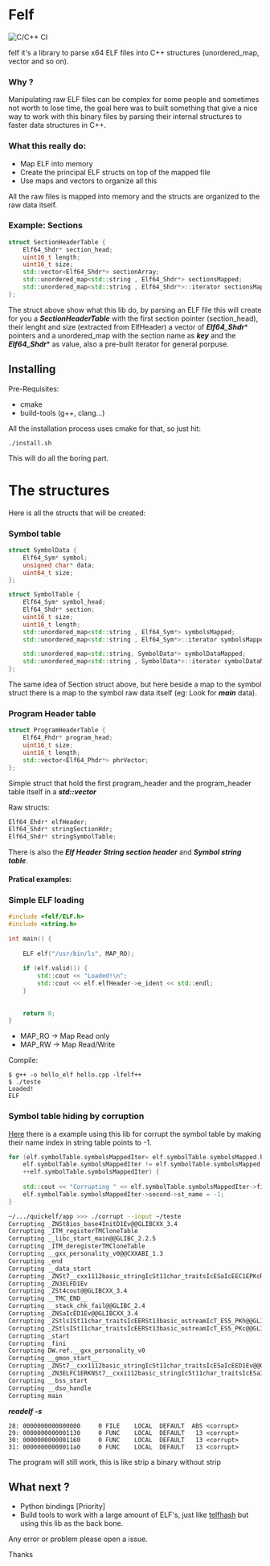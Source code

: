 # Felf
![C/C++ CI](https://github.com/AandersonL/quickelf/workflows/C/C++%20CI/badge.svg?branch=master)

felf it's a library to parse x64 ELF files into C++ structures (unordered_map, vector and so on). 

### Why ?

Manipulating raw ELF files can be complex for some people and sometimes not worth to lose time, the goal here was to built something that give a nice way to work with this binary files by parsing their internal structures to faster data structures in C++.


### What this really do:

* Map ELF into memory
* Create the principal ELF structs on top of the mapped file
* Use maps and vectors to organize all this

All the raw files is mapped into memory and the structs are organized to the raw data itself.


### Example: Sections



```cpp
struct SectionHeaderTable {
	Elf64_Shdr* section_head;
	uint16_t length;
	uint16_t size;
	std::vector<Elf64_Shdr*> sectionArray;
	std::unordered_map<std::string , Elf64_Shdr*> sectionsMapped;
	std::unordered_map<std::string , Elf64_Shdr*>::iterator sectionsMappedIter;
};
```
The struct above show what this lib do, by parsing an ELF file this will create for you a ***SectionHeaderTable*** with the first section pointer (section_head), their lenght and size (extracted from ElfHeader) a vector of ***Elf64_Shdr**** pointers and a unordered_map with the section name as ***key*** and the ***Elf64_Shdr**** as value, also a pre-built iterator for general porpuse.


## Installing

Pre-Requisites:
* cmake
* build-tools (g++, clang...)

All the installation process uses cmake for that, so just hit:
```
./install.sh
```

This will do all the boring part.


# The structures

Here is all the structs that will be created:


### Symbol table

```cpp
struct SymbolData {
	Elf64_Sym* symbol;
	unsigned char* data;
	uint64_t size;
};

struct SymbolTable {
	Elf64_Sym* symbol_head;
	Elf64_Shdr* section;
	uint16_t size;
	uint16_t length;
	std::unordered_map<std::string , Elf64_Sym*> symbolsMapped;
	std::unordered_map<std::string , Elf64_Sym*>::iterator symbolsMappedIter;

	std::unordered_map<std::string, SymbolData*> symbolDataMapped;
	std::unordered_map<std::string , SymbolData*>::iterator symbolDataMappedIter;
};
```

The same idea of Section struct above, but here beside a map to the symbol struct there is a map to the symbol raw data itself (eg: Look for ***main*** data).


### Program Header table

```cpp
struct ProgramHeaderTable {
	Elf64_Phdr* program_head;
	uint16_t size;
	uint16_t length;
	std::vector<Elf64_Phdr*> phrVector;
};
```

Simple struct that hold the first program_header and the program_header table itself in a ***std::vector***


Raw structs:
```cpp
Elf64_Ehdr* elfHeader;
Elf64_Shdr* stringSectionHdr;
Elf64_Shdr* stringSymbolTable;
```

There is also the ***Elf Header*** ***String section header***  and ***Symbol string table***.



#### Pratical examples:

### Simple ELF loading

```cpp
#include <felf/ELF.h>
#include <string.h>

int main() {
	
	ELF elf("/usr/bin/ls", MAP_RO);
	
	if (elf.valid()) {	
		std::cout << "Loaded!\n";	
		std::cout << elf.elfHeader->e_ident << std::endl;	
	}
		
	
	return 0;
}
```
* MAP_RO -> Map Read only
* MAP_RW -> Map Read/Write

Compile:
```
$ g++ -o hello_elf hello.cpp -lfelf++
$ ./teste
Loaded!
ELF
```


### Symbol table hiding by corruption
[Here](app/corrupt_example.cpp) there is a example using this lib for corrupt the symbol table by making their name index in string table points to -1.

```cpp
for (elf.symbolTable.symbolsMappedIter= elf.symbolTable.symbolsMapped.begin(); 
    elf.symbolTable.symbolsMappedIter != elf.symbolTable.symbolsMapped.end(); 
    ++elf.symbolTable.symbolsMappedIter) {
    
    std::cout << "Corrupting " << elf.symbolTable.symbolsMappedIter->first << std::endl;
    elf.symbolTable.symbolsMappedIter->second->st_name = -1;
}
```
```sh
~/.../quickelf/app >>> ./corrupt --input ~/teste                   
Corrupting _ZNSt8ios_base4InitD1Ev@@GLIBCXX_3.4
Corrupting _ITM_registerTMCloneTable
Corrupting __libc_start_main@@GLIBC_2.2.5
Corrupting _ITM_deregisterTMCloneTable
Corrupting __gxx_personality_v0@@CXXABI_1.3
Corrupting _end
Corrupting __data_start
Corrupting _ZNSt7__cxx1112basic_stringIcSt11char_traitsIcESaIcEEC1EPKcRKS3_@@GLIBCXX_3.4.21
Corrupting _ZN3ELFD1Ev
Corrupting _ZSt4cout@@GLIBCXX_3.4
Corrupting __TMC_END__
Corrupting __stack_chk_fail@@GLIBC_2.4
Corrupting _ZNSaIcED1Ev@@GLIBCXX_3.4
Corrupting _ZStlsISt11char_traitsIcEERSt13basic_ostreamIcT_ES5_PKh@@GLIBCXX_3.4
Corrupting _ZStlsISt11char_traitsIcEERSt13basic_ostreamIcT_ES5_PKc@@GLIBCXX_3.4
Corrupting _start
Corrupting _fini
Corrupting DW.ref.__gxx_personality_v0
Corrupting __gmon_start__
Corrupting _ZNSt7__cxx1112basic_stringIcSt11char_traitsIcESaIcEED1Ev@@GLIBCXX_3.4.21
Corrupting _ZN3ELFC1ERKNSt7__cxx1112basic_stringIcSt11char_traitsIcESaIcEEEi
Corrupting __bss_start
Corrupting __dso_handle
Corrupting main
```


***readelf -s <file>***
```
28: 0000000000000000     0 FILE    LOCAL  DEFAULT  ABS <corrupt>
29: 0000000000001130     0 FUNC    LOCAL  DEFAULT   13 <corrupt>
30: 0000000000001160     0 FUNC    LOCAL  DEFAULT   13 <corrupt>
31: 00000000000011a0     0 FUNC    LOCAL  DEFAULT   13 <corrupt>
```

The program will still work, this is like strip a binary without strip



## What next ?
* Python bindings [Priority]
* Build tools to work with a large amount of ELF's, just like [telfhash](https://github.com/trendmicro/telfhash) but using this lib as the back bone.



Any error or problem please open a issue.

Thanks
